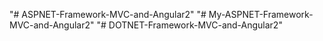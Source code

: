 "# ASPNET-Framework-MVC-and-Angular2" 
"# My-ASPNET-Framework-MVC-and-Angular2" 
"# DOTNET-Framework-MVC-and-Angular2" 
